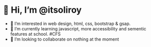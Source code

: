 # 👋 Hi, I’m @itsoliroy
- 👀 I’m interested in web design, html, css, bootstrap & gsap.
- 🌱 I’m currently learning javascript, more accessibility and sementic features at school. #CFS
- 💞️ I’m looking to collaborate on nothing at the moment

